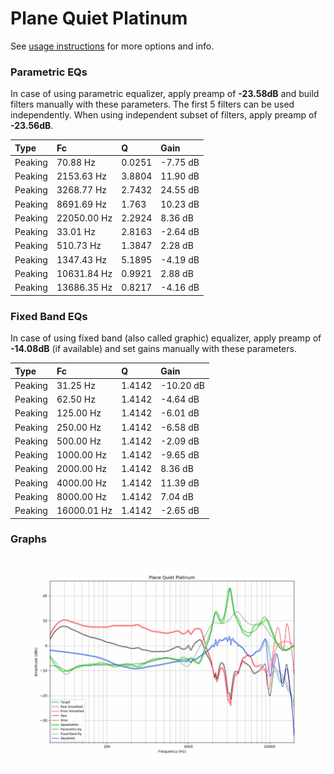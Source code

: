 # Plane Quiet Platinum
See [usage instructions](https://github.com/jaakkopasanen/AutoEq#usage) for more options and info.

### Parametric EQs
In case of using parametric equalizer, apply preamp of **-23.58dB** and build filters manually
with these parameters. The first 5 filters can be used independently.
When using independent subset of filters, apply preamp of **-23.56dB**.

| Type    | Fc          |      Q | Gain     |
|:--------|:------------|:-------|:---------|
| Peaking | 70.88 Hz    | 0.0251 | -7.75 dB |
| Peaking | 2153.63 Hz  | 3.8804 | 11.90 dB |
| Peaking | 3268.77 Hz  | 2.7432 | 24.55 dB |
| Peaking | 8691.69 Hz  | 1.763  | 10.23 dB |
| Peaking | 22050.00 Hz | 2.2924 | 8.36 dB  |
| Peaking | 33.01 Hz    | 2.8163 | -2.64 dB |
| Peaking | 510.73 Hz   | 1.3847 | 2.28 dB  |
| Peaking | 1347.43 Hz  | 5.1895 | -4.19 dB |
| Peaking | 10631.84 Hz | 0.9921 | 2.88 dB  |
| Peaking | 13686.35 Hz | 0.8217 | -4.16 dB |

### Fixed Band EQs
In case of using fixed band (also called graphic) equalizer, apply preamp of **-14.08dB**
(if available) and set gains manually with these parameters.

| Type    | Fc          |      Q | Gain      |
|:--------|:------------|:-------|:----------|
| Peaking | 31.25 Hz    | 1.4142 | -10.20 dB |
| Peaking | 62.50 Hz    | 1.4142 | -4.64 dB  |
| Peaking | 125.00 Hz   | 1.4142 | -6.01 dB  |
| Peaking | 250.00 Hz   | 1.4142 | -6.58 dB  |
| Peaking | 500.00 Hz   | 1.4142 | -2.09 dB  |
| Peaking | 1000.00 Hz  | 1.4142 | -9.65 dB  |
| Peaking | 2000.00 Hz  | 1.4142 | 8.36 dB   |
| Peaking | 4000.00 Hz  | 1.4142 | 11.39 dB  |
| Peaking | 8000.00 Hz  | 1.4142 | 7.04 dB   |
| Peaking | 16000.01 Hz | 1.4142 | -2.65 dB  |

### Graphs
![](./Plane%20Quiet%20Platinum.png)